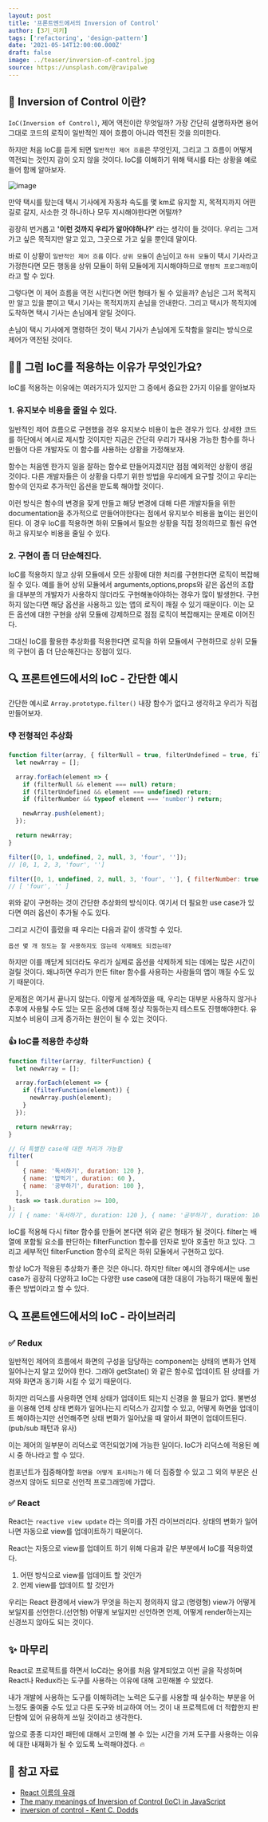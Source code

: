 ```yaml
---
layout: post
title: '프론트엔드에서의 Inversion of Control'
author: [3기_미키]
tags: ['refactoring', 'design-pattern']
date: '2021-05-14T12:00:00.000Z'
draft: false
image: ../teaser/inversion-of-control.jpg
source: https://unsplash.com/@ravipalwe
---
```


## 🎁 Inversion of Control 이란?

`IoC(Inversion of Control)`, 제어 역전이란 무엇일까?
가장 간단히 설명하자면 용어 그대로 코드의 로직이 일반적인 제어 흐름이 아니라 역전된 것을 의미한다.

하지만 처음 IoC를 듣게 되면 `일반적인 제어 흐름`은 무엇인지,
그리고 그 흐름이 어떻게 역전되는 것인지 감이 오지 않을 것이다.
IoC를 이해하기 위해 택시를 타는 상황을 예로 들어 함께 알아보자.

![image](https://images.unsplash.com/photo-1536846511313-4b07b637bff9?ixid=MnwxMjA3fDB8MHxwaG90by1wYWdlfHx8fGVufDB8fHx8&ixlib=rb-1.2.1&auto=format&fit=crop&w=1950&q=80)

만약 택시를 탔는데 택시 기사에게 자동차 속도를 몇 km로 유지할 지,
목적지까지 어떤 길로 갈지, 사소한 것 하나하나 모두 지시해야한다면 어떨까?

굉장히 번거롭고 **'이런 것까지 우리가 알아야하나?'** 라는 생각이 들 것이다. 우리는 그저 가고 싶은 목적지만 알고 있고, 그곳으로 가고 싶을 뿐인데 말이다.

바로 이 상황이 `일반적인 제어 흐름` 이다.
`상위 모듈`이 손님이고 `하위 모듈`이 택시 기사라고 가정한다면
모든 행동을 상위 모듈이 하위 모듈에게 지시해야하므로 `명령적 프로그래밍`이라고 할 수 있다.

그렇다면 이 제어 흐름을 역전 시킨다면 어떤 형태가 될 수 있을까?
손님은 그저 목적지만 알고 있을 뿐이고 택시 기사는 목적지까지 손님을 안내한다.
그리고 택시가 목적지에 도착하면 택시 기사는 손님에게 알릴 것이다.

손님이 택시 기사에게 명령하던 것이 택시 기사가 손님에게 도착함을 알리는 방식으로 제어가 역전된 것이다.

## 🙋‍♂️ 그럼 IoC를 적용하는 이유가 무엇인가요?

IoC를 적용하는 이유에는 여러가지가 있지만 그 중에서 중요한 2가지 이유를 알아보자

### 1. 유지보수 비용을 줄일 수 있다.

일반적인 제어 흐름으로 구현했을 경우 유지보수 비용이 높은 경우가 있다.
상세한 코드를 하단에서 예시로 제시할 것이지만 지금은 간단히 우리가 재사용 가능한 함수를 하나 만들어
다른 개발자도 이 함수를 사용하는 상황을 가정해보자.

함수는 처음엔 한가지 일을 잘하는 함수로 만들어지겠지만 점점 예외적인 상황이 생길 것이다.
다른 개발자들은 이 상황을 다루기 위한 방법을 우리에게 요구할 것이고
우리는 함수의 인자로 추가적인 옵션을 받도록 해야할 것이다.

이런 방식은 함수의 변경을 잦게 만들고 해당 변경에 대해 다른 개발자들을 위한 documentation을 추가적으로 만들어야한다는 점에서
유지보수 비용을 높이는 원인이 된다.
이 경우 IoC를 적용하면 하위 모듈에서 필요한 상황을 직접 정의하므로 훨씬 유연하고 유지보수 비용을 줄일 수 있다.

### 2. 구현이 좀 더 단순해진다.

IoC를 적용하지 않고 상위 모듈에서 모든 상황에 대한 처리를 구현한다면 로직이 복잡해질 수 있다.
예를 들어 상위 모듈에서 arguments,options,props와 같은 옵션의 조합을 대부분의 개발자가 사용하지 않더라도 구현해놓아야하는 경우가 많이 발생한다.
구현하지 않는다면 해당 옵션을 사용하고 있는 앱의 로직이 깨질 수 있기 때문이다. 이는 모든 옵션에 대한 구현을 상위 모듈에 강제하므로 점점 로직이 복잡해지는 문제로 이어진다.

그대신 IoC를 활용한 추상화를 적용한다면 로직을 하위 모듈에서 구현하므로 상위 모듈의 구현이 좀 더 단순해진다는 장점이 있다.

## 🔍 프론트엔드에서의 IoC - 간단한 예시

간단한 예시로 `Array.prototype.filter()` 내장 함수가 없다고 생각하고 우리가 직접 만들어보자.

### 👎 전형적인 추상화

```js
function filter(array, { filterNull = true, filterUndefined = true, filterNumber = false } = {}) {
  let newArray = [];

  array.forEach(element => {
    if (filterNull && element === null) return;
    if (filterUndefined && element === undefined) return;
    if (filterNumber && typeof element === 'number') return;

    newArray.push(element);
  });

  return newArray;
}

filter([0, 1, undefined, 2, null, 3, 'four', '']);
// [0, 1, 2, 3, 'four', '']

filter([0, 1, undefined, 2, null, 3, 'four', ''], { filterNumber: true });
// [ 'four', '' ]
```

위와 같이 구현하는 것이 간단한 추상화의 방식이다.
여기서 더 필요한 use case가 있다면 여러 옵션이 추가될 수도 있다.

그리고 시간이 흘렀을 때 우리는 다음과 같이 생각할 수 있다.

`옵션 몇 개 정도는 잘 사용하지도 않는데 삭제해도 되겠는데?`

하지만 이를 깨닫게 되더라도 우리가 실제로 옵션을 삭제하게 되는 데에는 많은 시간이 걸릴 것이다.
왜냐하면 우리가 만든 filter 함수를 사용하는 사람들의 앱이 깨질 수도 있기 때문이다.

문제점은 여기서 끝나지 않는다. 이렇게 설계하였을 때, 우리는 대부분 사용하지 않거나 추후에 사용될 수도 있는
모든 옵션에 대해 정상 작동하는지 테스트도 진행해야한다.
유지보수 비용이 크게 증가하는 원인이 될 수 있는 것이다.

### 👍 IoC를 적용한 추상화

```js
function filter(array, filterFunction) {
  let newArray = [];

  array.forEach(element => {
    if (filterFunction(element)) {
      newArray.push(element);
    }
  });

  return newArray;
}

// 더 특별한 case에 대한 처리가 가능함
filter(
  [
    { name: '독서하기', duration: 120 },
    { name: '밥먹기', duration: 60 },
    { name: '공부하기', duration: 100 },
  ],
  task => task.duration >= 100,
);
// [ { name: '독서하기', duration: 120 }, { name: '공부하기', duration: 100 } ]
```

IoC를 적용해 다시 filter 함수를 만들어 본다면 위와 같은 형태가 될 것이다.
filter는 배열에 포함될 요소를 판단하는 filterFunction 함수를 인자로 받아 호출만 하고 있다.
그리고 세부적인 filterFunction 함수의 로직은 하위 모듈에서 구현하고 있다.

항상 IoC가 적용된 추상화가 좋은 것은 아니다.
하지만 filter 예시의 경우에서는 use case가 굉장히 다양하고
IoC는 다양한 use case에 대한 대응이 가능하기 때문에 훨씬 좋은 방법이라고 할 수 있다.

## 🔍 프론트엔드에서의 IoC - 라이브러리

### ✅ Redux

일반적인 제어의 흐름에서 화면의 구성을 담당하는 component는 상태의 변화가 언제 일어나는지 알고 있어야 한다. 그래야 getState() 와 같은 함수로 업데이트 된 상태를 가져와 화면과 동기화 시킬 수 있기 때문이다.

하지만 리덕스를 사용하면 언제 상태가 업데이트 되는지 신경을 쓸 필요가 없다. 불변성을 이용해 언제 상태 변화가 일어나는지 리덕스가 감지할 수 있고, 어떻게 화면을 업데이트 해야하는지만 선언해주면 상태 변화가 일어났을 때 알아서 화면이 업데이트된다. (pub/sub 패턴과 유사)

이는 제어의 일부분이 리덕스로 역전되었기에 가능한 일이다.
IoC가 리덕스에 적용된 예시 중 하나라고 할 수 있다.

컴포넌트가 집중해야할 `화면을 어떻게 표시하는가` 에 더 집중할 수 있고 그 외의 부분은 신경쓰지 않아도 되므로 선언적 프로그래밍에 가깝다.

### ✅ React

React는 `reactive view update` 라는 의미를 가진 라이브러리다.
상태의 변화가 일어나면 자동으로 view를 업데이트하기 때문이다.

React는 자동으로 view를 업데이트 하기 위해 다음과 같은 부분에서 IoC를 적용하였다.

1. 어떤 방식으로 view를 업데이트 할 것인가
2. 언제 view를 업데이트 할 것인가

우리는 React 환경에서
view가 무엇을 하는지 정의하지 않고 (명령형)
view가 어떻게 보일지를 선언한다.(선언형)
어떻게 보일지만 선언하면 언제, 어떻게 render하는지는 신경쓰지 않아도 되는 것이다.

## ✨ 마무리

React로 프로젝트를 하면서 IoC라는 용어를 처음 알게되었고
이번 글을 작성하며 React나 Redux라는 도구를 사용하는 이유에 대해 고민해볼 수 있었다.

내가 개발에 사용하는 도구를 이해하려는 노력은
도구를 사용할 때 실수하는 부분을 어느정도 줄여줄 수도 있고
다른 도구와 비교하여 어느 것이 내 프로젝트에 더 적합한지 판단함에 있어
유용하게 쓰일 것이라고 생각한다.

앞으로 종종 디자인 패턴에 대해서 고민해 볼 수 있는 시간을 가져
도구를 사용하는 이유에 대한 내재화가 될 수 있도록 노력해야겠다. 🔥

## 📜 참고 자료

- [React 이름의 유래](https://www.freecodecamp.org/news/yes-react-is-taking-over-front-end-development-the-question-is-why-40837af8ab76/)
- [The many meanings of Inversion of Control (IoC) in JavaScript](https://www.youtube.com/watch?v=grF-BVK1vzM)
- [inversion of control - Kent C. Dodds](https://kentcdodds.com/blog/inversion-of-control)
